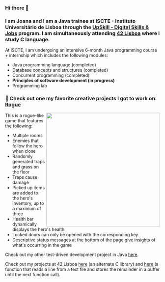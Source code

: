 ### Hi there 👋

<h3>I am Joana and I am a Java trainee at ISCTE - Instituto Universitário de Lisboa through the <a href="https://upskill.pt/" target="blank">UpSkill - Digital Skills & Jobs</a> program. I am simultaneously attending <a href="https://www.42lisboa.com/">42 Lisboa</a> where I study C language.</h3>

At ISCTE, I am undergoing an intensive 6-month Java programming course + internship which includes the following modules:
- Java programming language (completed)
- Database concepts and structures (completed)
- Concurrent programming (completed)
- <b>Principles of software development (in progress)</b>
- Programming lab



<h3>🌱 Check out one my favorite creative projects I got to work on: <a href="https://github.com/IronJoo/Rogue_UPskill2022_v1_Joana_Ferro">Rogue</a></h3>

<img align='right' src="https://i.imgur.com/mUufNCC.png" width=370>

This is a rogue-like game that features the following:
- Multiple rooms
- Enemies that follow the hero when close
- Randomly generated traps and grass on the floor
- Traps cause damage
- Picked up items are added to the hero's inventory, up to a maximum of three
- Health bar dynamically displays the hero's health
- Locked doors can only be opened with the corresponding key
- Descriptive status messages at the bottom of the page give insights of what's occurring in the game

Check out my other test-driven development project in Java <a href='https://github.com/IronJoo/FinanceManager_UPskill2022_v1_Joana_Ferro'>here</a>.

Check out my projects at 42 Lisboa <a href='https://github.com/IronJoo/42-libft'>here</a> (an alternate C library) and <a href='https://github.com/IronJoo/get_next_line'>here</a> (a function that reads a line from a text file and stores the remainder in a buffer until the next function call).
